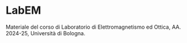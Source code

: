 # LabEM
Materiale del corso di Laboratorio di Elettromagnetismo ed Ottica, AA. 2024-25, Università di Bologna.
